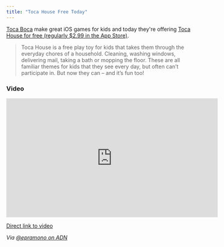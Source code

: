 ```yaml
---
title: "Toca House Free Today"
---
```

<p><a href="http://tocaboca.com">Toca Boca</a> make great iOS games for kids and today they're offering <a href="http://target.georiot.com/Proxy.ashx?tsid=528&GR_URL=https%253A%252F%252Fitunes.apple.com%252Fus%252Fapp%252Ftoca-house%252Fid495680460%253Fmt%253D8%2526uo%253D4%2526partnerId%253D30" target="itunes_store">Toca House for free (regularly $2.99 in the App Store)</a>.</p>
<blockquote><p>
  Toca House is a free play toy for kids that takes them through the everyday chores of a household. Cleaning, washing windows, delivering mail, taking a bath or mopping the floor. These are all familiar themes for kids that they see every day, but often can’t participate in. But now they can – and it’s fun too!
</p></blockquote>
<h3>Video</h3>
<p><iframe width="560" height="315" src="http://www.youtube.com/embed/VgrTNyd7IWg" frameborder="0" allowfullscreen></iframe></p>
<p><a href="http://youtu.be/VgrTNyd7IWg">Direct link to video</a></p>
<p><em>Via <a href="https://alpha.app.net/epramono/post/4399262">@epramono on ADN</a></em></p>

